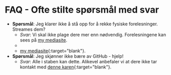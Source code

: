 # FAQ - Ofte stilte spørsmål med svar
- **Spørsmål**: Jeg klarer ikke å stå opp for å rekke fysiske forelesninger. Streames dem?
  - *Svar*: Vi skal ikke plage dere mer enn nødvendig. Forelesningene kan sees på <a href="https://uit.instructure.com/courses/24034/external_tools/63" target="_blank">my mediasite</a>.
  - 
  -   [my mediasite](https://uit.instructure.com/courses/24034/external_tools/63){:target="blank"}.
- **Spørsmål**: Jeg skjønner ikke bære av GitHub - hjelp!
  - *Svar*: Alle i staben kan dette. Alikevel anbefaler vi at dere ikke tar kontakt med [denne karen](https://uit.no/ansatte/derek.clark){:target="blank"}.
